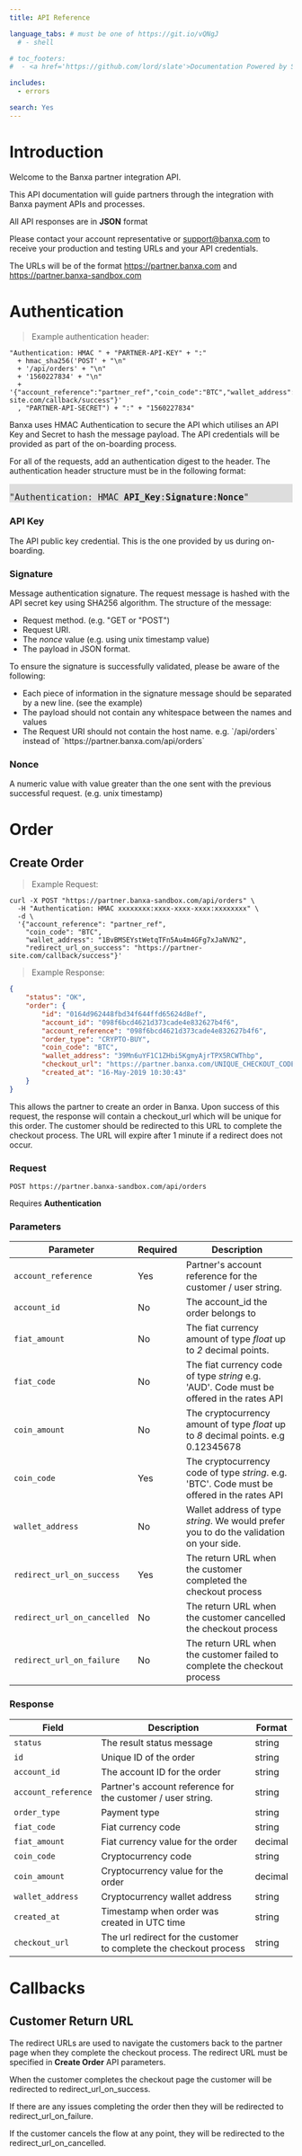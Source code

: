 ```yaml
---
title: API Reference

language_tabs: # must be one of https://git.io/vQNgJ
  # - shell

# toc_footers:
#  - <a href='https://github.com/lord/slate'>Documentation Powered by Slate</a>

includes:
  - errors

search: Yes
---
```


# Introduction

Welcome to the Banxa partner integration API. 

This API documentation will guide partners through the integration with Banxa payment APIs and processes.

<aside class="success">
All API responses are in <strong>JSON</strong> format
</aside>

Please contact your account representative or <a href="mailto:support@banxa.com">support@banxa.com</a> to receive your production and testing URLs and your API credentials.

The URLs will be of the format https://partner.banxa.com and https://partner.banxa-sandbox.com 

# Authentication

> Example authentication header:

```shell
"Authentication: HMAC " + "PARTNER-API-KEY" + ":"
  + hmac_sha256('POST' + "\n" 
  + '/api/orders' + "\n"
  + '1560227834' + "\n"
  + '{"account_reference":"partner_ref","coin_code":"BTC","wallet_address":"1BvBMSEYstWetqTFn5Au4m4GFg7xJaNVN2","redirect_url_on_success":"https://partner-site.com/callback/success"}'
  , "PARTNER-API-SECRET") + ":" + "1560227834"
```

Banxa uses HMAC Authentication to secure the API which utilises an API Key and Secret to hash the message payload. The API credentials will be provided as part of the on-boarding process.

For all of the requests, add an authentication digest to the header.
The authentication header structure must be in the following format:

<aside style="background-color:#dddddd">
<p style="font-family:monospace; font-size: 1.1em; padding-top: 1em;">
"Authentication: HMAC <strong>API_Key</strong>:<strong>Signature</strong>:<strong>Nonce</strong>"
</p>
</aside>

### API Key
The API public key credential. This is the one provided by us during on-boarding.
### Signature
Message authentication signature. The request message is hashed with the API secret key using SHA256 algorithm.
The structure of the message:
<ul>
 <li>Request method. (e.g. "GET or "POST")</li>
 <li>Request URI.</li>
 <li>The <em>nonce</em> value (e.g. using unix timestamp value)</li>
 <li>The payload in JSON format.</li>
</ul>

<aside class="notice">
To ensure the signature is successfully validated, please be aware of the following:
<ul>
    <li>Each piece of information in the signature message should be separated by a new line. (see the example)</li>
    <li>The payload should not contain any whitespace between the names and values</li>
    <li>The Request URI should not contain the host name. e.g. `/api/orders` instead of `https://partner.banxa.com/api/orders`</li>
</ul>
</aside>      

### Nonce
A numeric value with value greater than the one sent with the previous successful request. (e.g. unix timestamp)

# Order

## Create Order

> Example Request:

```shell
curl -X POST "https://partner.banxa-sandbox.com/api/orders" \
  -H "Authentication: HMAC xxxxxxxx:xxxx-xxxx-xxxx:xxxxxxxx" \
  -d \
  '{"account_reference": "partner_ref",
    "coin_code": "BTC",
    "wallet_address": "1BvBMSEYstWetqTFn5Au4m4GFg7xJaNVN2",
    "redirect_url_on_success": "https://partner-site.com/callback/success"}'
```

> Example Response:

```json
{
  	"status": "OK",
	"order": {
		"id": "0164d962448fbd34f644ffd65624d8ef",
		"account_id": "098f6bcd4621d373cade4e832627b4f6",
		"account_reference": "098f6bcd4621d373cade4e832627b4f6",
		"order_type": "CRYPTO-BUY",
		"coin_code": "BTC",
		"wallet_address": "39Mn6uYF1C1ZHbi5KgmyAjrTPX5RCWThbp",
        "checkout_url": "https://partner.banxa.com/UNIQUE_CHECKOUT_CODE",
        "created_at": "16-May-2019 10:30:43"
	}
}
```

This allows the partner to create an order in Banxa. Upon success of this request, the response will contain a checkout_url which will be unique for this order. The customer should be redirected to this URL to complete the checkout process. The URL will expire after 1 minute if a redirect does not occur.

### Request
`POST https://partner.banxa-sandbox.com/api/orders`

<aside class="notice">
Requires <strong>Authentication</strong>
</aside>      

### Parameters

Parameter | Required | Description
--------- | -------- | -----------
`account_reference`           | Yes | Partner's account reference for the customer / user string.
`account_id`                  | No  | The account_id the order belongs to
`fiat_amount`                 | No  | The fiat currency amount of type *float* up to *2* decimal points.
`fiat_code`                   | No  | The fiat currency code of type *string* e.g. 'AUD'. Code must be offered in the rates API
`coin_amount`                 | No  | The cryptocurrency amount of type *float* up to *8* decimal points. e.g 0.12345678 
`coin_code`                   | Yes | The cryptocurrency code of type *string*. e.g. 'BTC'. Code must be offered in the rates API
`wallet_address`              | No  | Wallet address of type *string*. We would prefer you to do the validation on your side.
`redirect_url_on_success`     | Yes | The return URL when the customer completed the checkout process
`redirect_url_on_cancelled`   | No  | The return URL when the customer cancelled the checkout process
`redirect_url_on_failure`     | No  | The return URL when the customer failed to complete the checkout process

### Response

Field | Description | Format
--------- | -------- | -----------
`status`    | The result status message| string
`id`        | Unique ID of the order| string
`account_id`| The account ID for the order | string
`account_reference`| Partner's account reference for the customer / user string. | string
`order_type`      | Payment type | string
`fiat_code` | Fiat currency code | string
`fiat_amount`     | Fiat currency value for the order | decimal
`coin_code`       | Cryptocurrency code | string
`coin_amount`     | Cryptocurrency value for the order | decimal
`wallet_address`  | Cryptocurrency wallet address | string
`created_at`      | Timestamp when order was created in UTC time | string
`checkout_url`    | The url redirect for the customer to complete the checkout process | string

# Callbacks

## Customer Return URL

The redirect URLs are used to navigate the customers back to the partner page when they complete the checkout process.
The redirect URL must be specified in **Create Order** API parameters. 

When the customer completes the checkout page the customer will be redirected to redirect_url_on_success.

If there are any issues completing the order then they will be redirected to redirect_url_on_failure.

If the customer cancels the flow at any point, they will be redirected to the redirect_url_on_cancelled.
